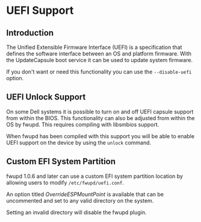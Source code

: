 UEFI Support
============

Introduction
------------

The Unified Extensible Firmware Interface (UEFI) is a specification that
defines the software interface between an OS and platform firmware.
With the UpdateCapsule boot service it can be used to update system firmware.

If you don't want or need this functionality you can use the
`--disable-uefi` option.

UEFI Unlock Support
-------------------

On some Dell systems it is possible to turn on and off UEFI capsule
support from within the BIOS.  This functionality can also be adjusted
from within the OS by fwupd. This requires compiling with libsmbios support.

When fwupd has been compiled with this support you will be able to enable UEFI
support on the device by using the `unlock` command.

Custom EFI System Partition
---------------------------

fwupd 1.0.6 and later can use a custom EFI system partition location by allowing
users to modify `/etc/fwupd/uefi.conf`.

An option titled *OverrideESPMountPoint* is available that can be
uncommented and set to any valid directory on the system.

Setting an invalid directory will disable the fwupd plugin.
